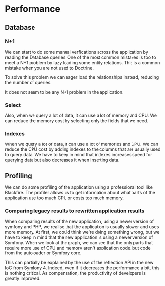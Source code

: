 # Performance

## Database

### N+1

We can start to do some manual verfications across the application by reading the Database queries. One of the most
common mistakes is too to meet a N+1 problem by lazy loading some entity relations. This is a common mistake when you
are not used to Doctrine.

To solve this problem we can eager load the relationships instead, reducing the number of queries.

It does not seem to be any N+1 problem in the application.

### Select

Also, when we query a lot of data, it can use a lot of memory and CPU. We can reduce the memory cost by selecting only
the fields that we need.

### Indexes

When we query a lot of data, it can use a lot of memories and CPU.
We can reduce the CPU cost by adding indexes to the columns that are usually used to query data.
We have to keep in mind that indexes increases speed for querying data but
also decreases it when inserting data.

## Profiling

We can do some profiling of the application using a professional tool like Blackfire. The profiler allows us to get
information about what parts of the application use too much CPU or costs too much memory.

### Comparing legacy results to rewritten application results

When comparing results of the new application, using a newer version of symfony and PHP, we realise that the application
is usually slower and uses more memory.
At first, we could think we're doing something wrong, but we have to keep in mind
that the new application is using a newer version of Symfony.
When we look at the graph, we can see that the only parts
that require more use of CPU and memory aren't application code, but code from the autoloader or Symfony core.

This can partially be explained by the use of the reflection API in the new IoC from Symfony 4. Indeed, even if it
decreases the performance a bit, this is nothing critical. As compensation, the productivity of developers is greatly
improved.
